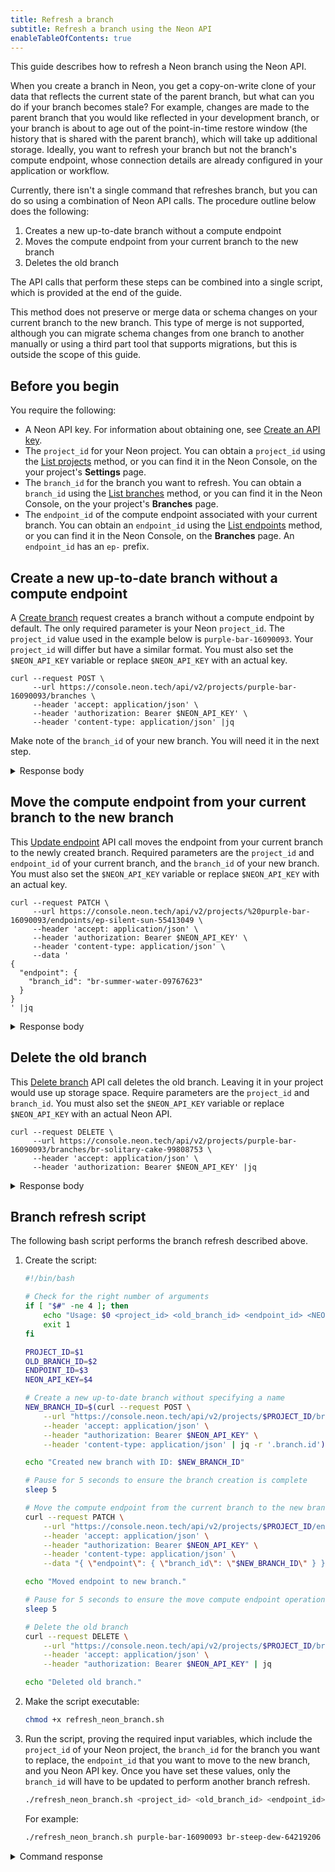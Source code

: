 ```yaml
---
title: Refresh a branch
subtitle: Refresh a branch using the Neon API
enableTableOfContents: true
---
```


This guide describes how to refresh a Neon branch using the Neon API.

When you create a branch in Neon, you get a copy-on-write clone of your data that reflects the current state of the parent branch, but what can you do if your branch becomes stale? For example, changes are made to the parent branch that you would like reflected in your development branch, or your branch is about to age out of the point-in-time restore window (the history that is shared with the parent branch), which will take up additional storage. Ideally, you want to refresh your branch but not the branch's compute endpoint, whose connection details are already configured in your application or workflow.

Currently, there isn't a single command that refreshes branch, but you can do so using a combination of Neon API calls. The procedure outline below does the following:

1. Creates a new up-to-date branch without a compute endpoint
2. Moves the compute endpoint from your current branch to the new branch
3. Deletes the old branch

The API calls that perform these steps can be combined into a single script, which is provided at the end of the guide.

<Admonition type="important">
This method does not preserve or merge data or schema changes on your current branch to the new branch. This type of merge is not supported, although you can migrate schema changes from one branch to another manually or using a third part tool that supports migrations, but this is outside the scope of this guide.
</Admonition>

## Before you begin

You require the following:

- A Neon API key. For information about obtaining one, see [Create an API key](/docs/manage/api-keys#create-an-api-key).
- The `project_id` for your Neon project. You can obtain a `project_id` using the [List projects](https://api-docs.neon.tech/reference/listprojects) method, or you can find it in the Neon Console, on the your project's **Settings** page.
- The `branch_id` for the branch you want to refresh. You can obtain a `branch_id` using the [List branches](https://api-docs.neon.tech/reference/listprojectbranches) method, or you can find it in the Neon Console, on the your project's **Branches** page.
- The `endpoint_id` of the compute endpoint associated with your current branch. You can obtain an `endpoint_id` using the [List endpoints](https://api-docs.neon.tech/reference/listprojectendpoints) method, or you can find it in the Neon Console, on the **Branches** page. An `endpoint_id` has an `ep-` prefix.

## Create a new up-to-date branch without a compute endpoint

A [Create branch](https://api-docs.neon.tech/reference/createprojectbranch) request creates a branch without a compute endpoint by default. The only required parameter is your Neon `project_id`. The `project_id` value used in the example below is `purple-bar-16090093`. Your `project_id` will differ but have a similar format. You must also set the `$NEON_API_KEY` variable or replace `$NEON_API_KEY` with an actual key.

```curl
curl --request POST \
     --url https://console.neon.tech/api/v2/projects/purple-bar-16090093/branches \
     --header 'accept: application/json' \
     --header 'authorization: Bearer $NEON_API_KEY' \
     --header 'content-type: application/json' |jq
```

Make note of the `branch_id` of your new branch. You will need it in the next step.

<details>
<summary>Response body</summary>
```json
{
  "branch": {
    "id": "br-summer-water-09767623",
    "project_id": "purple-bar-16090093",
    "parent_id": "br-misty-disk-67154072",
    "parent_lsn": "0/2832A78",
    "name": "br-summer-water-09767623",
    "current_state": "init",
    "pending_state": "ready",
    "creation_source": "console",
    "primary": false,
    "cpu_used_sec": 0,
    "compute_time_seconds": 0,
    "active_time_seconds": 0,
    "written_data_bytes": 0,
    "data_transfer_bytes": 0,
    "created_at": "2023-08-16T21:29:00Z",
    "updated_at": "2023-08-16T21:29:00Z"
  },
  "endpoints": [],
  "operations": [
    {
      "id": "df94dcdc-95e0-4343-9a7d-b4ea46a041f1",
      "project_id": "purple-bar-16090093",
      "branch_id": "br-summer-water-09767623",
      "action": "create_branch",
      "status": "running",
      "failures_count": 0,
      "created_at": "2023-08-16T21:29:00Z",
      "updated_at": "2023-08-16T21:29:00Z",
      "total_duration_ms": 0
    }
  ],
  "roles": [
    {
      "branch_id": "br-summer-water-09767623",
      "name": "dtprice",
      "protected": false,
      "created_at": "2023-08-14T18:30:38Z",
      "updated_at": "2023-08-14T18:30:38Z"
    }
  ],
  "databases": [
    {
      "id": 5381377,
      "branch_id": "br-summer-water-09767623",
      "name": "neondb",
      "owner_name": "dtprice",
      "created_at": "2023-08-14T18:30:38Z",
      "updated_at": "2023-08-14T18:30:38Z"
    },
    {
      "id": 5381378,
      "branch_id": "br-summer-water-09767623",
      "name": "testdb",
      "owner_name": "dtprice",
      "created_at": "2023-08-16T09:15:53Z",
      "updated_at": "2023-08-16T09:15:53Z"
    }
  ]
}
```
</details>

## Move the compute endpoint from your current branch to the new branch

This [Update endpoint](https://api-docs.neon.tech/reference/updateprojectendpoint) API call moves the endpoint from your current branch to the newly created branch. Required parameters are the `project_id` and `endpoint_id` of your current branch, and the `branch_id` of your new branch. You must also set the `$NEON_API_KEY` variable or replace `$NEON_API_KEY` with an actual key.

```curl
curl --request PATCH \
     --url https://console.neon.tech/api/v2/projects/%20purple-bar-16090093/endpoints/ep-silent-sun-55413049 \
     --header 'accept: application/json' \
     --header 'authorization: Bearer $NEON_API_KEY' \
     --header 'content-type: application/json' \
     --data '
{
  "endpoint": {
    "branch_id": "br-summer-water-09767623"
  }
}
' |jq
```

<details>
<summary>Response body</summary>
```json
{
  "endpoint": {
    "host": "ep-silent-sun-55413049.ap-southeast-1.aws.neon.tech",
    "id": "ep-silent-sun-55413049",
    "project_id": "purple-bar-16090093",
    "branch_id": "br-summer-water-09767623",
    "autoscaling_limit_min_cu": 0.25,
    "autoscaling_limit_max_cu": 0.25,
    "region_id": "aws-ap-southeast-1",
    "type": "read_write",
    "current_state": "idle",
    "settings": {},
    "pooler_enabled": false,
    "pooler_mode": "transaction",
    "disabled": false,
    "passwordless_access": true,
    "last_active": "2000-01-01T00:00:00Z",
    "creation_source": "console",
    "created_at": "2023-08-16T21:24:31Z",
    "updated_at": "2023-08-16T21:34:01Z",
    "proxy_host": "ap-southeast-1.aws.neon.tech",
    "suspend_timeout_seconds": 300,
    "provisioner": "k8s-pod"
  },
  "operations": []
}
```
</details>

## Delete the old branch

This [Delete branch](https://api-docs.neon.tech/reference/deleteprojectbranch) API call deletes the old branch. Leaving it in your project would use up storage space. Require parameters are the `project_id` and `branch_id`. You must also set the `$NEON_API_KEY` variable or replace `$NEON_API_KEY` with an actual Neon API.

```curl
curl --request DELETE \
     --url https://console.neon.tech/api/v2/projects/purple-bar-16090093/branches/br-solitary-cake-99808753 \
     --header 'accept: application/json' \
     --header 'authorization: Bearer $NEON_API_KEY' |jq
```

<details>
<summary>Response body</summary>
```json
{
  "branch": {
    "id": "br-solitary-cake-99808753",
    "project_id": "purple-bar-16090093",
    "parent_id": "br-misty-disk-67154072",
    "parent_lsn": "0/2832A78",
    "name": "br-solitary-cake-99808753",
    "current_state": "ready",
    "logical_size": 36831232,
    "creation_source": "console",
    "primary": false,
    "cpu_used_sec": 0,
    "compute_time_seconds": 0,
    "active_time_seconds": 0,
    "written_data_bytes": 0,
    "data_transfer_bytes": 0,
    "created_at": "2023-08-16T21:24:31Z",
    "updated_at": "2023-08-16T21:35:39Z"
  },
  "operations": [
    {
      "id": "88177cb2-4a66-4a23-9ed3-840f4b2791f2",
      "project_id": "purple-bar-16090093",
      "branch_id": "br-solitary-cake-99808753",
      "action": "delete_timeline",
      "status": "running",
      "failures_count": 0,
      "created_at": "2023-08-16T21:35:39Z",
      "updated_at": "2023-08-16T21:35:39Z",
      "total_duration_ms": 0
    }
  ]
}
```
</details>

## Branch refresh script

The following bash script performs the branch refresh described above.

1. Create the script:

    ```bash
    #!/bin/bash

    # Check for the right number of arguments
    if [ "$#" -ne 4 ]; then
        echo "Usage: $0 <project_id> <old_branch_id> <endpoint_id> <NEON_API_KEY>"
        exit 1
    fi

    PROJECT_ID=$1
    OLD_BRANCH_ID=$2
    ENDPOINT_ID=$3
    NEON_API_KEY=$4

    # Create a new up-to-date branch without specifying a name
    NEW_BRANCH_ID=$(curl --request POST \
        --url "https://console.neon.tech/api/v2/projects/$PROJECT_ID/branches" \
        --header 'accept: application/json' \
        --header "authorization: Bearer $NEON_API_KEY" \
        --header 'content-type: application/json' | jq -r '.branch.id')

    echo "Created new branch with ID: $NEW_BRANCH_ID"

    # Pause for 5 seconds to ensure the branch creation is complete
    sleep 5

    # Move the compute endpoint from the current branch to the new branch
    curl --request PATCH \
        --url "https://console.neon.tech/api/v2/projects/$PROJECT_ID/endpoints/$ENDPOINT_ID" \
        --header 'accept: application/json' \
        --header "authorization: Bearer $NEON_API_KEY" \
        --header 'content-type: application/json' \
        --data "{ \"endpoint\": { \"branch_id\": \"$NEW_BRANCH_ID\" } }" | jq

    echo "Moved endpoint to new branch."

    # Pause for 5 seconds to ensure the move compute endpoint operation is complete
    sleep 5

    # Delete the old branch
    curl --request DELETE \
        --url "https://console.neon.tech/api/v2/projects/$PROJECT_ID/branches/$OLD_BRANCH_ID" \
        --header 'accept: application/json' \
        --header "authorization: Bearer $NEON_API_KEY" | jq

    echo "Deleted old branch."
    ```

2. Make the script executable:

    ```bash
    chmod +x refresh_neon_branch.sh
    ```

3. Run the script, proving the required input variables, which include the `project_id` of your Neon project, the `branch_id` for the branch you want to replace, the `endpoint_id` that you want to move to the new branch, and you Neon API key. Once you have set these values, only the `branch_id` will have to be updated to perform another branch refresh.

    ```bash
    ./refresh_neon_branch.sh <project_id> <old_branch_id> <endpoint_id> <NEON_API_KEY>
    ```

    For example:

    ```bash
    ./refresh_neon_branch.sh purple-bar-16090093 br-steep-dew-64219206 ep-green-limit-22926758 <NEON_API_KEY>
    ```

<details>
<summary>Command response</summary>
    ```bash
      % Total    % Received % Xferd  Average Speed   Time    Time     Time  Current
                                    Dload  Upload   Total   Spent    Left  Speed
    100  1272  100  1272    0     0   1334      0 --:--:-- --:--:-- --:--:--  1334
    Created new branch with ID: br-delicate-salad-19388426
      % Total    % Received % Xferd  Average Speed   Time    Time     Time  Current
                                    Dload  Upload   Total   Spent    Left  Speed
    100   744  100   683  100    61   2287    204 --:--:-- --:--:-- --:--:--  2488
    {
      "endpoint": {
        "host": "ep-green-limit-22926758.ap-southeast-1.aws.neon.tech",
        "id": "ep-green-limit-22926758",
        "project_id": "purple-bar-16090093",
        "branch_id": "br-delicate-salad-19388426",
        "autoscaling_limit_min_cu": 0.25,
        "autoscaling_limit_max_cu": 0.25,
        "region_id": "aws-ap-southeast-1",
        "type": "read_write",
        "current_state": "idle",
        "settings": {},
        "pooler_enabled": false,
        "pooler_mode": "transaction",
        "disabled": false,
        "passwordless_access": true,
        "last_active": "2000-01-01T00:00:00Z",
        "creation_source": "console",
        "created_at": "2023-08-16T22:06:19Z",
        "updated_at": "2023-08-16T22:16:58Z",
        "proxy_host": "ap-southeast-1.aws.neon.tech",
        "suspend_timeout_seconds": 300,
        "provisioner": "k8s-pod"
      },
      "operations": []
    }
    Moved endpoint to new branch.
      % Total    % Received % Xferd  Average Speed   Time    Time     Time  Current
                                    Dload  Upload   Total   Spent    Left  Speed
    100   713  100   713    0     0   2254      0 --:--:-- --:--:-- --:--:--  2256
    {
      "branch": {
        "id": "br-steep-dew-64219206",
        "project_id": "purple-bar-16090093",
        "parent_id": "br-misty-disk-67154072",
        "parent_lsn": "0/2832A78",
        "name": "br-steep-dew-64219206",
        "current_state": "ready",
        "creation_source": "console",
        "primary": false,
        "cpu_used_sec": 0,
        "compute_time_seconds": 0,
        "active_time_seconds": 0,
        "written_data_bytes": 0,
        "data_transfer_bytes": 0,
        "created_at": "2023-08-16T22:15:56Z",
        "updated_at": "2023-08-16T22:17:03Z"
      },
      "operations": [
        {
          "id": "513af93b-b438-4706-99fb-4556dfa92da9",
          "project_id": "purple-bar-16090093",
          "branch_id": "br-steep-dew-64219206",
          "action": "delete_timeline",
          "status": "running",
          "failures_count": 0,
          "created_at": "2023-08-16T22:17:03Z",
          "updated_at": "2023-08-16T22:17:03Z",
          "total_duration_ms": 0
        }
      ]
    }
    Deleted old branch.
    ```
</details>

